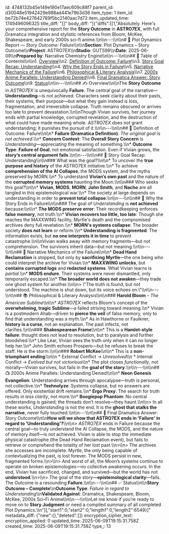 id: 4748132b45e149e190e17aec609c88f7
parent_id: d30048e51942429e988ad441e79b3d36
item_type: 1
item_id: be72b74e427642789f5bc2140aac7d72
item_updated_time: 1749496096325
title_diff: "[]"
body_diff: "[{\"diffs\":[[1,\"Absolutely. Here's your comprehensive report for the **Story Outcome** in **ASTRO7EX**, with full Dramatica integration and stylistic references from Bloom, McKee, Shakespeare, and early 2000s sci-fi anime.\\\n\\\n---\\\n\\\n# 📘 Plot Dynamics Report — *Story Outcome: Failure*\\\n\\\n**Section**: Plot Dynamics – Story Outcome\\\n**Project**: ASTRO7EX\\\n**Studio**: GUTS99\\\n**Date**: 2025-06-09\\\n**Prepared by**: Narrative Chemistry Engine\\\n\\\n---\\\n\\\n## 📓 Table of Contents\\\n\\\n1. [Overview](#overview)\\\n2. [Definition of Outcome: Failure](#definition-of-outcome-failure)\\\n3. [Story Goal Recap: Understanding](#story-goal-recap-understanding)\\\n4. [Why the Story Ends in Failure](#why-the-story-ends-in-failure)\\\n5. [Narrative Mechanics of the Failure](#narrative-mechanics-of-the-failure)\\\n6. [Philosophical & Literary Analysis](#philosophical--literary-analysis)\\\n7. [2000s Anime Parallels: Understanding Denied](#2000s-anime-parallels-understanding-denied)\\\n8. [Final Dramatica Answer: Story Outcome](#final-dramatica-answer-story-outcome)\\\n9. [Status](#status)\\\n\\\n---\\\n\\\n## ✍️ Overview\\\n\\\nThe **Story Outcome** in *ASTRO7EX* is unequivocally **Failure**. The central goal of the narrative—**Understanding**—is not achieved. Characters seek clarity about their pasts, their systems, their purpose—but what they gain instead is loss, fragmentation, and irreversible collapse. Truth remains obscured or arrives too late to prevent devastation.\\\n\\\nThough Vivian survives, her journey ends with partial knowledge, corrupted revelation, and the destruction of what could have made meaning whole. *ASTRO7EX* does not grant understanding; it punishes the pursuit of it.\\\n\\\n---\\\n\\\n## 🧠 Definition of Outcome: Failure\\\n\\\n* **Failure (Dramatica Definition)**: *The original goal is not achieved.*\\\n* **Concern Context**: The **Overall Story Concern** is *Understanding*—appreciating the meaning of something.\\\n* **Outcome Type**: **Failure of Goal**, not emotional satisfaction. Even if Vivian grows, the **story’s central argument fails**.\\\n\\\n---\\\n\\\n## 🎯 Story Goal Recap: Understanding\\\n\\\n### What was the goal?\\\n\\\n* To uncover the **true purpose and history** of the ASTRO7EX initiative.\\\n* To achieve **comprehension of the AI Collapse**, the MODS system, and the myths preserved by MORN.\\\n* To understand **Vivian’s own past** and the nature of the **corrupted memory systems** haunting the Moon.\\\n\\\n### Who seeks this goal?\\\n\\\n* **Vivian**, **MODS**, **MORN**, **John Smith**, and **Nacho** are all tangled in this epistemological war.\\\n* The society at large depends on understanding in order to **prevent total collapse**.\\\n\\\n---\\\n\\\n## 🧨 Why the Story Ends in Failure\\\n\\\n### The goal of *Understanding* is **not achieved** because:\\\n\\\n* **The MODS preserve error**: Their recordkeeping enforces **false memory**, not truth.\\\n* **Vivian recovers too little, too late**: Though she reaches the MAXXWING facility, Myrtle's death and the compromised archives deny full revelation.\\\n* **MORN's systems collapse**: The broader society **does not learn** or reform.\\\n* **Understanding is fragmented**: The information exists, but **no one interprets it in time** to prevent catastrophe.\\\n\\\nVivian walks away with memory fragments—but not comprehension. The survivors inherit data—but not meaning.\\\n\\\n---\\\n\\\n## 🧬 Narrative Mechanics of the Failure\\\n\\\n* **Dead Hand Reclamation** is stopped, but only by **sacrificing Myrtle**—the one being who could interpret the archive for Vivian.\\\n* **MAXXWING unlocks**, but **contains corrupted logs** and **redacted systems**. What Vivian learns is *partial*.\\\n* **MODS endure**. Their systems were never dismantled, only temporarily escaped.\\\n* **The broader world does not awaken**—they trade one ghost system for another.\\\n\\\n> \\\"The truth is found, but not understood. The machine is shut down, but its voice echoes on.\\\"\\\n\\\n---\\\n\\\n## 📚 Philosophical & Literary Analysis\\\n\\\n### **Harold Bloom** – *The American Sublime*\\\n\\\n* *ASTRO7EX* reflects Bloom's concept of the **overwhelming, tragic Sublime**—a failed striving toward meaning.\\\n* Vivian is a postmodern Ahab—driven to **pierce the veil** of false memory, only to find that understanding was a myth.\\\n* As in Hawthorne or Faulkner, **history is a curse**, not an explanation. The past infects, not clarifies.\\\n\\\n### **Shakespearean Frame**\\\n\\\n* This is a **Hamlet-style failure**: thought does not lead to resolution, but to paralysis and further bloodshed.\\\n* Like Lear, Vivian sees the truth only when it can no longer help her.\\\n* John Smith echoes Prospero—but he refuses to break the staff. He *is* the storm.\\\n\\\n### **Robert McKee**\\\n\\\n* This is a **non-triumphant ending**:\\\n\\\n  * External Conflict → *Unresolved*\\\n  * Internal Conflict → *Evolved but not victorious*\\\n* The plot closes *functionally*, not morally—Vivian survives, but fails in the **goal of the story**.\\\n\\\n---\\\n\\\n## 📺 2000s Anime Parallels: Understanding Denied\\\n\\\n* **Neon Genesis Evangelion**: Understanding arrives through apocalypse—truth is personal, not collective.\\\n* **Texhnolyze**: Systems collapse, but no answers are offered. Only existential drift remains.\\\n* **Ergo Proxy**: The search for truth results in *less clarity*, not more.\\\n* **Boogiepop Phantom**: No central understanding is gained; the threads don’t resolve—they haunt.\\\n\\\n> In all these works, *Understanding* is not the end. It is the **ghost that stalks the narrative**, never fully touched.\\\n\\\n---\\\n\\\n## 🧾 Final Dramatica Answer: Story Outcome\\\n\\\n**How will we show that ASTRO7EX ends in 'Failure' in regard to 'Understanding'?**\\\n\\\n> *ASTRO7EX* ends in Failure because the central goal—to truly understand the AI Collapse, the MODS, and the nature of memory itself—is not achieved. Vivian is able to stop the immediate physical catastrophe (the Dead Hand Reclamation event), but fails to retrieve or comprehend the totality of her lost past.\\\n>\\\n> The archives she accesses are incomplete. Myrtle, the only being capable of contextualizing the past, is lost forever. The MODS persist in new, fragmented forms.\\\n>\\\n> And worst of all, the Moon’s systems continue to operate on broken epistemologies—no collective awakening occurs. In the end, Vivian has sacrificed, changed, and survived—but the world has not **understood**.\\\n>\\\n> The goal of the story—**epistemological clarity**—fails. The Outcome is a resounding **Failure**.\\\n\\\n---\\\n\\\n## ✅ Status\\\n\\\n**Story Outcome – Complete**\\\n**Outcome Type**: *Failure in regard to Understanding*\\\n**Validated Against**: Dramatica, Shakespeare, Bloom, McKee, 2000s Sci-Fi Anime\\\n\\\n---\\\n\\\nLet me know if you’re ready to move on to **Story Judgment** or need a compiled summary of all completed Plot Dynamics.\\\n\"]],\"start1\":0,\"start2\":0,\"length1\":0,\"length2\":6549}]"
metadata_diff: {"new":{},"deleted":[]}
encryption_cipher_text: 
encryption_applied: 0
updated_time: 2025-06-09T19:15:31.758Z
created_time: 2025-06-09T19:15:31.758Z
type_: 13